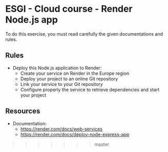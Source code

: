 # ESGI - Cloud course - Render Node.js app

To do this exercise, you must read carefully the given documentations and rules.

## Rules

- Deploy this Node.js application to Render:
    - Create your service on Render in the Europe region
    - Deploy your project to an online Git repository
    - Link your service to your Git repository
    - Configure properly the service to retrieve dependencies and start your project

## Resources

- Documentation:
    - https://render.com/docs/web-services
    - https://render.com/docs/deploy-node-express-app
>>>>>>> master
